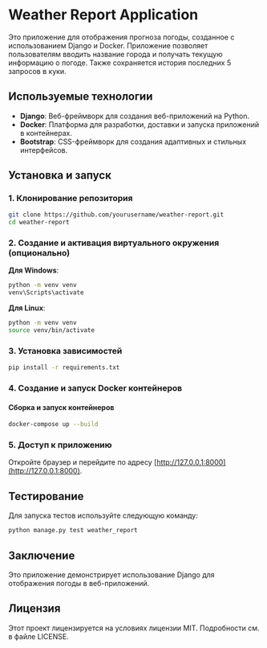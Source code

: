 # Weather Report Application

Это приложение для отображения прогноза погоды, созданное с использованием Django и Docker. Приложение позволяет пользователям вводить название города и получать текущую информацию о погоде. Также сохраняется история последних 5 запросов в куки.

## Используемые технологии

- **Django**: Веб-фреймворк для создания веб-приложений на Python.
- **Docker**: Платформа для разработки, доставки и запуска приложений в контейнерах.
- **Bootstrap**: CSS-фреймворк для создания адаптивных и стильных интерфейсов.

## Установка и запуск

### 1. Клонирование репозитория

```bash
git clone https://github.com/yourusername/weather-report.git
cd weather-report
```

### 2. Создание и активация виртуального окружения (опционально)

**Для Windows**:
```bash
python -m venv venv
venv\Scripts\activate
```
**Для Linux**:
```bash
python -m venv venv
source venv/bin/activate
```

### 3. Установка зависимостей
```bash
pip install -r requirements.txt
```

### 4. Создание и запуск Docker контейнеров

#### Сборка и запуск контейнеров
```bash
docker-compose up --build
```

### 5. Доступ к приложению

Откройте браузер и перейдите по адресу [http://127.0.0.1:8000](http://127.0.0.1:8000).

## Тестирование

Для запуска тестов используйте следующую команду:
```bash
python manage.py test weather_report
```

## Заключение

Это приложение демонстрирует использование Django для отображения погоды в веб-приложений.

## Лицензия

Этот проект лицензируется на условиях лицензии MIT. Подробности см. в файле LICENSE.